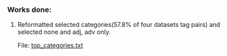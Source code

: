 ### Works done:

1. Reformatted selected categories(57.8% of four datasets tag pairs) and selected none and adj, adv only.
 
    File: [top_categories.txt](https://github.com/freddiewanah/diffSimilarTech/blob/master/outnew/cate/top_categories.txt)
